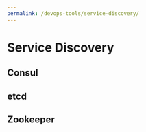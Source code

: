 ```yaml
---
permalink: /devops-tools/service-discovery/
---
```


# Service Discovery

## Consul

## etcd

## Zookeeper

